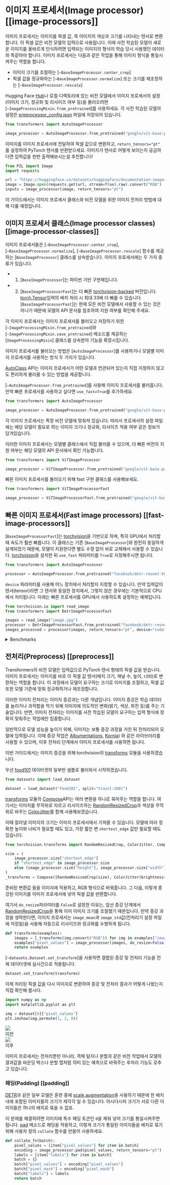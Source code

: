 <!--Copyright 2024 The HuggingFace Team. All rights reserved.

Licensed under the Apache License, Version 2.0 (the "License"); you may not use this file except in compliance with
the License. You may obtain a copy of the License at

http://www.apache.org/licenses/LICENSE-2.0

Unless required by applicable law or agreed to in writing, software distributed under the License is distributed on
an "AS IS" BASIS, WITHOUT WARRANTIES OR CONDITIONS OF ANY KIND, either express or implied. See the License for the
specific language governing permissions and limitations under the License.

⚠️ Note that this file is in Markdown but contain specific syntax for our doc-builder (similar to MDX) that may not be
rendered properly in your Markdown viewer.

-->

# 이미지 프로세서(Image processor) [[image-processors]]

이미지 프로세서는 이미지를 픽셀 값, 즉 이미지의 색상과 크기를 나타내는 텐서로 변환합니다. 이 픽셀 값은 비전 모델의 입력으로 사용됩니다. 이때 사전 학습된 모델이 새로운 이미지를 올바르게 인식하려면 입력되는 이미지의 형식이 학습 당시 사용했던 데이터와 똑같아야 합니다. 이미지 프로세서는 다음과 같은 작업을 통해 이미지 형식을 통일시켜주는 역할을 합니다.

- 이미지 크기를 조절하는 [`~BaseImageProcessor.center_crop`] 
- 픽셀 값을 정규화하는 [`~BaseImageProcessor.normalize`] 또는 크기를 재조정하는 [`~BaseImageProcessor.rescale`]

Hugging Face [Hub](https://hf.co)나 로컬 디렉토리에 있는 비전 모델에서 이미지 프로세서의 설정(이미지 크기, 정규화 및 리사이즈 여부 등)을 불러오려면 [`~ImageProcessingMixin.from_pretrained`]를 사용하세요. 각 사전 학습된 모델의 설정은 [preprocessor_config.json](https://huggingface.co/google/vit-base-patch16-224/blob/main/preprocessor_config.json) 파일에 저장되어 있습니다.

```py
from transformers import AutoImageProcessor

image_processor = AutoImageProcessor.from_pretrained("google/vit-base-patch16-224")
```

이미지를 이미지 프로세서에 전달하여 픽셀 값으로 변환하고, `return_tensors="pt"` 를 설정하여 PyTorch 텐서를 반환받으세요. 이미지가 텐서로 어떻게 보이는지 궁금하다면 입력값을 한번 출력해보시는걸 추천합니다!

```py
from PIL import Image
import requests

url = "https://huggingface.co/datasets/huggingface/documentation-images/resolve/main/transformers/image_processor_example.png"
image = Image.open(requests.get(url, stream=True).raw).convert("RGB")
inputs = image_processor(image, return_tensors="pt")
```

이 가이드에서는 이미지 프로세서 클래스와 비전 모델을 위한 이미지 전처리 방법에 대해 다룰 예정입니다.

## 이미지 프로세서 클래스(Image processor classes) [[image-processor-classes]]

이미지 프로세서들은 [`~BaseImageProcessor.center_crop`], [`~BaseImageProcessor.normalize`], [`~BaseImageProcessor.rescale`] 함수를 제공하는 [`BaseImageProcessor`] 클래스를 상속받습니다. 이미지 프로세서에는 두 가지 종류가 있습니다.

- 1) [`BaseImageProcessor`]는 파이썬 기반 구현체입니다.
- 2) [`BaseImageProcessorFast`]는 더 빠른 [torchvision-backed](https://pytorch.org/vision/stable/index.html) 버전입니다. [torch.Tensor](https://pytorch.org/docs/stable/tensors.html)입력의 배치 처리 시 최대 33배 더 빠를 수 있습니다. [`BaseImageProcessorFast`]는 현재 모든 비전 모델에서 사용할 수 있는 것은 아니기 때문에 모델의 API 문서를 참조하여 지원 여부를 확인해 주세요.

각 이미지 프로세서는 이미지 프로세서를 불러오고 저장하기 위한 [`~ImageProcessingMixin.from_pretrained`]와 [`~ImageProcessingMixin.save_pretrained`] 메소드를 제공하는 [`ImageProcessingMixin`] 클래스를 상속받아 기능을 확장시킵니다.

이미지 프로세서를 불러오는 방법은 [`AutoImageProcessor`]를 사용하거나 모델별 이미지 프로세서를 사용하는 방식 두 가지가 있습니다.

<hfoptions id="image-processor-classes">
<hfoption id="AutoImageProcessor">

[AutoClass](./model_doc/auto) API는 이미지 프로세서가 어떤 모델과 연관되어 있는지 직접 지정하지 않고도 편리하게 불러올 수 있는 방법을 제공합니다.

[`~AutoImageProcessor.from_pretrained`]를 사용해 이미지 프로세서를 불러옵니다. 만약 빠른 프로세서를 사용하고 싶다면 `use_fast=True`를 추가하세요.

```py
from transformers import AutoImageProcessor

image_processor = AutoImageProcessor.from_pretrained("google/vit-base-patch16-224", use_fast=True)
```

</hfoption>
<hfoption id="model-specific image processor">

각 이미지 프로세서는 특정 비전 모델에 맞춰져 있습니다. 따라서 프로세서의 설정 파일에는 해당 모델이 필요로 하는 이미지 크기나 정규화, 리사이즈 적용 여부 같은 정보가 담겨있습니다.

이러한 이미지 프로세서는 모델별 클래스에서 직접 불러올 수 있으며, 더 빠른 버전의 지원 여부는 해당 모델의 API 문서에서 확인 가능합니다.

```py
from transformers import ViTImageProcessor

image_processor = ViTImageProcessor.from_pretrained("google/vit-base-patch16-224")
```

빠른 이미지 프로세서를 불러오기 위해 fast 구현 클래스를 사용해보세요.

```py
from transformers import ViTImageProcessorFast

image_processor = ViTImageProcessorFast.from_pretrained("google/vit-base-patch16-224")
```

</hfoption>
</hfoptions>

## 빠른 이미지 프로세서(Fast image processors) [[fast-image-processors]]

[`BaseImageProcessorFast`]는 [torchvision](https://pytorch.org/vision/stable/index.html)을 기반으로 하며, 특히 GPU에서 처리할 때 속도가 훨씬 빠릅니다. 이 클래스는 기존 [`BaseImageProcessor`]와 완전히 동일하게 설계되었기 때문에, 모델이 지원한다면 별도 수정 없이 바로 교체해서 사용할 수 있습니다. [torchvision](https://pytorch.org/get-started/locally/#mac-installation)을 설치한 뒤 `use_fast` 파라미터를 `True`로 지정해주시면 됩니다.


```py
from transformers import AutoImageProcessor

processor = AutoImageProcessor.from_pretrained("facebook/detr-resnet-50", use_fast=True)
```

`device` 파라미터를 사용해 어느 장치에서 처리할지 지정할 수 있습니다. 만약 입력값이 텐서(tensor)라면 그 텐서와 동일한 장치에서, 그렇지 않은 경우에는 기본적으로 CPU에서 처리됩니다. 아래는 빠른 프로세서를 GPU에서 사용하도록 설정하는 예제입니다.

```py
from torchvision.io import read_image
from transformers import DetrImageProcessorFast

images = read_image("image.jpg")
processor = DetrImageProcessorFast.from_pretrained("facebook/detr-resnet-50")
images_processed = processor(images, return_tensors="pt", device="cuda")
```

<details>
<summary>Benchmarks</summary>

이 벤치마크는 NVIDIA A10G Tensor Core GPU가 장착된 [AWS EC2 g5.2xlarge](https://aws.amazon.com/ec2/instance-types/g5/) 인스턴스에서 측정된 결과입니다.

<div class="flex">
  <img src="https://huggingface.co/datasets/huggingface/documentation-images/resolve/main/transformers/benchmark_results_full_pipeline_detr_fast_padded.png" />
</div>
<div class="flex">
  <img src="https://huggingface.co/datasets/huggingface/documentation-images/resolve/main/transformers/benchmark_results_full_pipeline_detr_fast_batched_compiled.png" />
</div>
<div class="flex">
  <img src="https://huggingface.co/datasets/huggingface/documentation-images/resolve/main/transformers/benchmark_results_full_pipeline_rt_detr_fast_single.png" />
</div>
<div class="flex">
  <img src="https://huggingface.co/datasets/huggingface/documentation-images/resolve/main/transformers/benchmark_results_full_pipeline_rt_detr_fast_batched.png" />
</div>
</details>

## 전처리(Preprocess) [[preprocess]]

Transformers의 비전 모델은 입력값으로 PyTorch 텐서 형태의 픽셀 값을 받습니다. 이미지 프로세서는 이미지를 바로 이 픽셀 값 텐서(배치 크기, 채널 수, 높이, 너비)로 변환하는 역할을 합니다. 이 과정에서 모델이 요구하는 크기로 이미지를 조절하고, 픽셀 값 또한 모델 기준에 맞춰 정규화하거나 재조정합니다.

이러한 이미지 전처리는 이미지 증강과는 다른 개념입니다. 이미지 증강은 학습 데이터를 늘리거나 과적합을 막기 위해 이미지에 의도적인 변화(밝기, 색상, 회전 등)를 주는 기술입니다. 반면, 이미지 전처리는 이미지를 사전 학습된 모델이 요구하는 입력 형식에 정확히 맞춰주는 작업에만 집중합니다.

일반적으로 모델 성능을 높이기 위해, 이미지는 보통 증강 과정을 거친 뒤 전처리되어 모델에 입력됩니다. 이때 증강 작업은 [Albumentations](https://colab.research.google.com/github/huggingface/notebooks/blob/main/examples/image_classification_albumentations.ipynb), [Kornia](https://colab.research.google.com/github/huggingface/notebooks/blob/main/examples/image_classification_kornia.ipynb)) 와 같은 라이브러리를 사용할 수 있으며, 이후 전처리 단계에서 이미지 프로세서를 사용하면 됩니다.

이번 가이드에서는 이미지 증강을 위해 torchvision의 [transforms](https://pytorch.org/vision/stable/transforms.html) 모듈을 사용하겠습니다.

우선 [food101](https://hf.co/datasets/food101) 데이터셋의 일부만 샘플로 불러와서 시작하겠습니다.

```py
from datasets import load_dataset

dataset = load_dataset("food101", split="train[:100]")
```

[transforms](https://pytorch.org/vision/stable/transforms.html) 모듈의 [Compose](https://pytorch.org/vision/master/generated/torchvision.transforms.Compose.html)API는 여러 변환을 하나로 묶어주는 역할을 합니다. 여기서는 이미지를 무작위로 자르고 리사이즈하는 [RandomResizedCrop](https://pytorch.org/vision/main/generated/torchvision.transforms.RandomResizedCrop.html)과 색상을 무작위로 바꾸는 [ColorJitter](https://pytorch.org/vision/main/generated/torchvision.transforms.ColorJitter.html)를 함께 사용해보겠습니다.

이때 잘라낼 이미지의 크기는 이미지 프로세서에서 가져올 수 있습니다. 모델에 따라 정확한 높이와 너비가 필요할 때도 있고, 가장 짧은 변 `shortest_edge` 값만 필요할 때도 있습니다.

```py
from torchvision.transforms import RandomResizedCrop, ColorJitter, Compose

size = (
    image_processor.size["shortest_edge"]
    if "shortest_edge" in image_processor.size
    else (image_processor.size["height"], image_processor.size["width"])
)
_transforms = Compose([RandomResizedCrop(size), ColorJitter(brightness=0.5, hue=0.5)])
```

준비된 변환값 들을 이미지에 적용하고, RGB 형식으로 바꿔줍니다. 그 다음, 이렇게 증강된 이미지를 이미지 프로세서에 넣어 픽셀 값을 반환합니다.

여기서 `do_resize`파라미터를 `False`로 설정한 이유는, 앞선 증강 단계에서 [RandomResizedCrop](https://pytorch.org/vision/main/generated/torchvision.transforms.RandomResizedCrop.html)을 통해 이미 이미지 크기를 조절했기 때문입니다. 만약 증강 과정을 생략한다면, 이미지 프로세서는 `image_mean`과 `image_std`값(전처리기 설정 파일에 저장됨)을 사용해 자동으로 리사이즈와 정규화를 수행하게 됩니다.

```py
def transforms(examples):
    images = [_transforms(img.convert("RGB")) for img in examples["image"]]
    examples["pixel_values"] = image_processor(images, do_resize=False, return_tensors="pt")["pixel_values"]
    return examples
```

[`~datasets.Dataset.set_transform`]을 사용하면 결합된 증강 및 전처리 기능을 전체 데이터셋에 실시간으로 적용됩니다.

```py
dataset.set_transform(transforms)
```

이제 처리된 픽셀 값을 다시 이미지로 변환하여 증강 및 전처리 결과가 어떻게 나왔는지 직접 확인해 봅시다.

```py
import numpy as np
import matplotlib.pyplot as plt

img = dataset[0]["pixel_values"]
plt.imshow(img.permute(1, 2, 0))
```

<div class="flex gap-4">
  <div>
    <img class="rounded-xl" src="https://huggingface.co/datasets/huggingface/documentation-images/resolve/main/vision-preprocess-tutorial.png" />
    <figcaption class="mt-2 text-center text-sm text-gray-500">이전</figcaption>
  </div>
  <div>
    <img class="rounded-xl" src="https://huggingface.co/datasets/huggingface/documentation-images/resolve/main/preprocessed_image.png" />
    <figcaption class="mt-2 text-center text-sm text-gray-500">이후</figcaption>
  </div>
</div>

이미지 프로세서는 전처리뿐만 아니라, 객체 탐지나 분할과 같은 비전 작업에서 모델의 결과값을 바운딩 박스나 분할 맵처럼 의미 있는 예측으로 바꿔주는 후처리 기능도 갖추고 있습니다.

### 패딩(Padding) [[padding]]

[DETR](./model_doc/detr)과 같은 일부 모델은 훈련 중에 [scale augmentation](https://paperswithcode.com/method/image-scale-augmentation)을 사용하기 때문에 한 배치 내에 포함된 이미지들의 크기가 제각각 일 수 있습니다. 아시다시피 크기가 서로 다른 이미지들은 하나의 배치로 묶을 수 없죠.

이 문제를 해결하려면 이미지에 특수 패딩 토큰인 `0`을 채워 넣어 크기를 통일시켜주면 됩니다. [pad](https://github.com/huggingface/transformers/blob/9578c2597e2d88b6f0b304b5a05864fd613ddcc1/src/transformers/models/detr/image_processing_detr.py#L1151) 메소드로 패딩을 적용하고, 이렇게 크기가 통일된 이미지들을 배치로 묶기 위해 사용자 정의 `collate` 함수를 만들어 사용하세요.

```py
def collate_fn(batch):
    pixel_values = [item["pixel_values"] for item in batch]
    encoding = image_processor.pad(pixel_values, return_tensors="pt")
    labels = [item["labels"] for item in batch]
    batch = {}
    batch["pixel_values"] = encoding["pixel_values"]
    batch["pixel_mask"] = encoding["pixel_mask"]
    batch["labels"] = labels
    return batch
```

